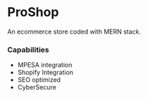 # ProShop
An ecommerce store coded with MERN stack.

### Capabilities
- MPESA integration
- Shopify Integration
- SEO optimized
- CyberSecure
